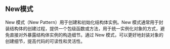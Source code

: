 ## New模式
New 模式（New Pattern）用于创建和初始化结构体实例。New 模式通常用于封装结构体的创建过程，提供一个包级函数或方法，用于统一实例化对象的方式，避免直接对外暴露结构体实例的构造细节。通过 New 模式，可以更好地封装对象的创建细节，提高代码的可读性和灵活性。